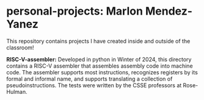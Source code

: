 # personal-projects: Marlon Mendez-Yanez
This repository contains projects I have created inside and outside of the classroom!

**RISC-V-assembler:** Developed in python in Winter of 2024, this directory contains a RISC-V assembler that assembles assembly code into machine code.
The assembler supports most instructions, recognizes registers by its formal and informal name, and supports translating a collection of pseudoinstructions.
The tests were written by the CSSE professors at Rose-Hulman.

